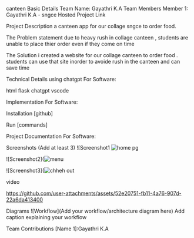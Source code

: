 canteen
Basic Details
Team Name: Gayathri K.A
Team Members
Member 1: Gayathri K.A - sngce
Hosted Project Link


Project Description
a canteen app for our collage sngce to order food.

The Problem statement
due to heavy rush in collage canteen , students are unable to place thier order even if they come on time

The Solution
i created a website for our collage canteen to order food . students can use that site inorder to avoide rush in the canteen and can save time

Technical Details
using chatgpt
For Software:

html
flask
chatgpt
vscode


Implementation
For Software:

Installation
[github]

Run
[commands]

Project Documentation
For Software:

Screenshots (Add at least 3)
![Screenshot1 ![home pg](https://github.com/user-attachments/assets/42fd9367-aaad-4a40-9431-1156323a29c3)

![Screenshot2](![menu](https://github.com/user-attachments/assets/40776f9c-8c08-4b7b-ad6d-10b5608a4059)

![Screenshot3](![chheh out](https://github.com/user-attachments/assets/f4d3906c-54e4-4b9b-a86c-fb7049ea92e9)

video


https://github.com/user-attachments/assets/52e20751-fb11-4a76-907d-22a6da413400




Diagrams
![Workflow](Add your workflow/architecture diagram here) Add caption explaining your workflow

Team Contributions
[Name 1]:Gayathri K.A
